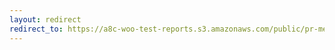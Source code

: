 ```yaml
---
layout: redirect
redirect_to: https://a8c-woo-test-reports.s3.amazonaws.com/public/pr-merge/41537/api/index.html
---
```


